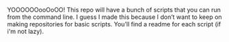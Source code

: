 YOOOOOOooOoOO! This repo will have a bunch of scripts that you can run from the command line. I guess I made this because I don’t want to keep on making repositories for basic scripts. You’ll find a readme for each script (if i'm not lazy). 
